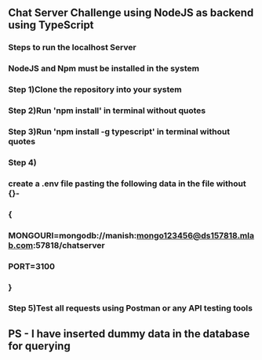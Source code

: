 ## Chat Server Challenge using NodeJS as backend using TypeScript

### Steps to run the localhost Server

### NodeJS and Npm must be installed in the system

### Step 1)Clone the repository into your system
### Step 2)Run 'npm install' in terminal without quotes
### Step 3)Run 'npm install -g typescript' in terminal without quotes
### Step 4)
### create a .env file pasting the following data in the file without {}-
### {
### MONGOURI=mongodb://manish:mongo123456@ds157818.mlab.com:57818/chatserver
### PORT=3100
### }
### Step 5)Test all requests using Postman or any API testing tools


## PS - I have inserted dummy data in the database for querying
